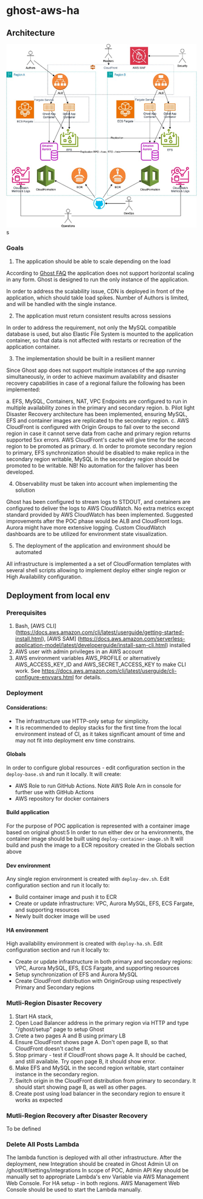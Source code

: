 # ghost-aws-ha

## Architecture

![alt text](Ghost-AWS-HA.jpg "Title")s

### Goals 

1. The application should be able to scale depending on the load

According to [Ghost FAQ](https://ghost.org/docs/faq/clustering-sharding-multi-server/) the application does not support horizontal scaling in any form. Ghost is designed to run the only instance of the application.

In order to address the scalability issue, CDN is deployed in front of the application, which should takle load spikes. Number of Authors is limited, and will be handled with the single instance.

2. The application must return consistent results across sessions

In order to address the requirement, not only the MySQL compatible database is used, but also Elastic File System is mounted to the application container, so that data is not affected with restarts or recreation of the application container.

3. The implementation should be built in a resilient manner

Since Ghost app does not support multiple instances of the app running simultaneously, in order to achieve maximum availability and disaster recovery capabilities in case of a regional failure the following has been implemented:

a. EFS, MySQL, Containers, NAT, VPC Endpoints are configured to run in multiple availability zones in the primary and secondary region.
b. Pilot light Disaster Recovery architecture has been implemented, ensuring MySQL, EFS and container images are replicated to the secondary region.
c. AWS CloudFront is configured with Origin Groups to fail over to the second region in case it cannot serve data from cache and primary region returns supported 5xx errors. AWS CloudFront's cache will give time for the second region to be promoted as primary.
d. In order to promote secondary region to primary, EFS synchronization should be disabled to make replica in the secondary region writable, MySQL in the secondary region should be promoted to be writable. NB! No automation for the failover has been developed.

4. Observability must be taken into account when implementing the solution

Ghost has been configured to stream logs to STDOUT, and containers are configured to deliver the logs to AWS CloudWatch.
No extra metrics except standard provided by AWS CloudWatch has been implemented.
Suggested improvements after the POC phase would be ALB and CloudFront logs. Aurora might have more extensive logging. Custom CloudWatch dashboards are to be utilized for environment state visualization.

5. The deployment of the application and environment should be automated

All infrastructure is implemented a a set of CloudFormation templates with several shell scripts allowing to implement deploy either single region or High Availability configuration.

## Deployment from local env

### Prerequisites

1. Bash, [AWS CLI] (https://docs.aws.amazon.com/cli/latest/userguide/getting-started-install.html), [AWS SAM] (https://docs.aws.amazon.com/serverless-application-model/latest/developerguide/install-sam-cli.html) installed
2. AWS user with admin privileges in an AWS account
3. AWS environment variables AWS_PROFILE or alternatively AWS_ACCESS_KEY_ID and AWS_SECRET_ACCESS_KEY to make CLI work. See https://docs.aws.amazon.com/cli/latest/userguide/cli-configure-envvars.html for details.

### Deployment

#### Considerations: 
- The infrastructure use HTTP-only setup for simplicity.
- It is recommended to deploy stacks for the first time from the local environment instead of CI, as it takes significant amount of time and may not fit into deployment env time constrains.

#### Globals
In order to configure global resources - edit configuration section in the `deploy-base.sh` and run it locally. It will create:
- AWS Role to run GitHub Actions. Note AWS Role Arn in console for further use with GitHub Actions
- AWS repository for docker containers

#### Build application
For the purpose of POC application is represented with a container image based on original ghost:5
In order to run either dev or ha environments, the container image should be built using `deploy-container-image.sh`
It will build and push the image to a ECR repository created in the Globals section above

#### Dev environment
Any single region environment is created with `deploy-dev.sh`. Edit configuration section and run it locally to:
- Build container image and push it to ECR
- Create or update infrastructure: VPC, Aurora MySQL, EFS, ECS Fargate, and supporting resources
- Newly built docker image will be used

#### HA environment
High availability environment is created with `deploy-ha.sh`. Edit configuration section and run it locally to:
- Create or update infrastructure in both primary and secondary regions: VPC, Aurora MySQL, EFS, ECS Fargate, and supporting resources
- Setup synchronization of EFS and Aurora MySQL
- Create CloudFront distribution with OriginGroup using respectively Primary and Secondary regions

### Mutli-Region Disaster Recovery
1. Start HA stack, 
2. Open Load Balancer address in the primary region via HTTP and type "/ghost/setup" page to setup Ghost
3. Crete a two pages A and B using primary LB
4. Ensure CloudFront shows page A. Don't open page B, so that CloudFront doesn't cache it
5. Stop primary - test if CloudFront shows page A. It should be cached, and still available. Try open page B, it should show error.
6. Make EFS and MySQL in the second region writable, start container instance in the secondary region.
7. Switch origin in the CloudFront distribution from primary to secondary. It should start showing page B, as well as other pages.
8. Create post using load balancer in the secondary region to ensure it works as expected

### Mutli-Region Recovery after Disaster Recovery
To be defined

### Delete All Posts Lambda
The lambda function is deployed with all other infrastructure.
After the deployment, new Integration should be created in Ghost Admin UI on /ghost/#/settings/integrations
In scope of POC, Admin API Key should be manually set to appropriate Lambda's env Variable via AWS Management Web Console. For HA setup - in both regions.
AWS Management Web Console should be used to start the Lambda manually.